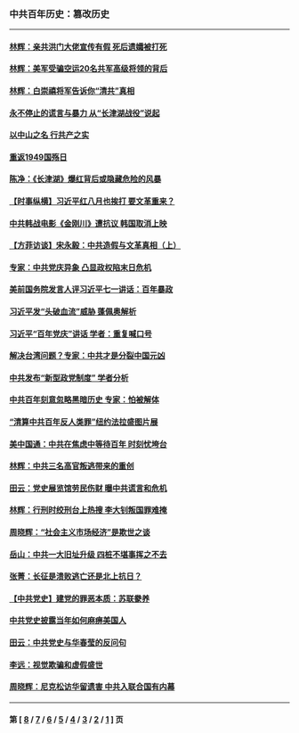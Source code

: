 ### 中共百年历史：篡改历史
---
#### [林辉：亲共洪门大佬宣传有假 死后遗孀被打死](../../pages/nf1176115/n14057205.md?08230430) 
#### [林辉：美军受骗空运20名共军高级将领的背后](../../pages/nf1176115/n14052185.md?08230430) 
#### [林辉：白崇禧将军告诉你“清共”真相](../../pages/nf1176115/n14044216.md?08230430) 
#### [永不停止的谎言与暴力 从“长津湖战役”说起](../../pages/nf1176115/n13494094.md?08230430) 
#### [以中山之名 行共产之实](../../pages/nf1176115/n13346437.md?08230430) 
#### [重返1949国殇日](../../pages/nf1176115/n13346372.md?08230430) 
#### [陈净：《长津湖》爆红背后或隐藏危险的风暴](../../pages/nf1176115/n13314364.md?08230430) 
#### [【时事纵横】习近平红八月也挨打 要文革重来？](../../pages/nf1176115/n13231393.md?08230430) 
#### [中共韩战电影《金刚川》遭抗议 韩国取消上映](../../pages/nf1176115/n13219114.md?08230430) 
#### [【方菲访谈】宋永毅：中共造假与文革真相（上）](../../pages/nf1176115/n13200760.md?08230430) 
#### [专家：中共党庆异象 凸显政权陷末日危机](../../pages/nf1176115/n13067084.md?08230430) 
#### [美前国务院发言人评习近平七一讲话：百年暴政](../../pages/nf1176115/n13066986.md?08230430) 
#### [习近平发“头破血流”威胁 蓬佩奥解析](../../pages/nf1176115/n13063604.md?08230430) 
#### [习近平“百年党庆”讲话 学者：重复喊口号](../../pages/nf1176115/n13061411.md?08230430) 
#### [解决台湾问题？专家：中共才是分裂中国元凶](../../pages/nf1176115/n13060811.md?08230430) 
#### [中共发布“新型政党制度” 学者分析](../../pages/nf1176115/n13056354.md?08230430) 
#### [中共百年刻意忽略黑暗历史 专家：怕被解体](../../pages/nf1176115/n13056056.md?08230430) 
#### [“清算中共百年反人类罪”纽约法拉盛图片展](../../pages/nf1176115/n13052220.md?08230430) 
#### [美中国通：中共在焦虑中等待百年 时刻忧垮台](../../pages/nf1176115/n13048820.md?08230430) 
#### [林辉：中共三名高官叛逃带来的重创](../../pages/nf1176115/n13035206.md?08230430) 
#### [田云：党史展览馆劳民伤财 曝中共谎言和危机](../../pages/nf1176115/n13033900.md?08230430) 
#### [林辉：行刑时绞刑台上热搜 李大钊叛国罪难掩](../../pages/nf1176115/n13031965.md?08230430) 
#### [周晓辉：“社会主义市场经济”是欺世之谈](../../pages/nf1176115/n13024090.md?08230430) 
#### [岳山：中共一大旧址升级 四桩不堪事挥之不去](../../pages/nf1176115/n13021697.md?08230430) 
#### [张菁：长征是溃败逃亡还是北上抗日？](../../pages/nf1176115/n13020585.md?08230430) 
#### [【中共党史】建党的罪恶本质：苏联豢养](../../pages/nf1176115/n13011888.md?08230430) 
#### [中共党史披露当年如何麻痹美国人](../../pages/nf1176115/n12966400.md?08230430) 
#### [田云：中共党史与华春莹的反问句](../../pages/nf1176115/n12765178.md?08230430) 
#### [李远：视觉欺骗和虚假盛世](../../pages/nf1176115/n12993376.md?08230430) 
#### [周晓辉：尼克松访华留遗害 中共入联合国有内幕](../../pages/nf1176115/n12991422.md?08230430) 

---
#### 第 [ [8](./8.md?08230430) / [7](./7.md?08230430) / [6](./6.md?08230430) / [5](./5.md?08230430) / [4](./4.md?08230430) / [3](./3.md?08230430) / [2](./2.md?08230430) / [1](./1.md?08230430) ] 页
